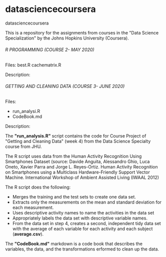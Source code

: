 # datasciencecoursera
datasciencecoursera

This is a repository for the assignments from courses in the "Data Science Specialization" by the Johns Hopkins University (Coursera).


###### R PROGRAMMING (COURSE 2- MAY 2020) #####

Files:
best.R
cachematrix.R


Description:


###### GETTING AND CLEANING DATA (COURSE 3- JUNE 2020) #####
Files:
* run_analysi.R
* CodeBook.md

Description:

The  **"run_analysis.R"** script contains the code for Course Project of "Getting and Cleaning Data" (week 4) from the Data Science Specialty course from JHU.

The R script uses data from the Human Activity Recognition Using Smartphones Dataset (source: Davide Anguita, Alessandro Ghio, Luca Oneto, Xavier Parra and Jorge L. Reyes-Ortiz. Human Activity Recognition on Smartphones using a Multiclass Hardware-Friendly Support Vector Machine. International Workshop of Ambient Assisted Living (IWAAL 2012)

The R script does the following:

* Merges the training and the test sets to create one data set.
* Extracts only the measurements on the mean and standard deviation for each measurement.
* Uses descriptive activity names to name the activities in the data set
* Appropriately labels the data set with descriptive variable names.
* From the data set in step 4, creates a second, independent tidy data set with the average of each variable for each activity and each subject (**average.csv**).

The **"CodeBook.md"** markdown is a code book that describes the variables, the data, and the transformations erformed to clean up the data.
